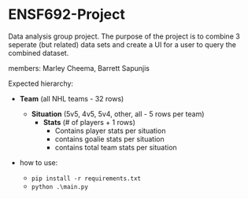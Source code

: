 # ENSF692-Project
Data analysis group project. The purpose of the project is to combine 3 seperate (but related) data sets and create a UI for a user to query the combined dataset. 

members: Marley Cheema, Barrett Sapunjis 

Expected hierarchy: 

- **Team** (all NHL teams - 32 rows)
	- **Situation** (5v5, 4v5, 5v4, other, all - 5 rows per team)
		- **Stats** (# of players + 1 rows)
			- Contains player stats per situation
			- contains goalie stats per situation
			- contains total team stats per situation 

- how to use:
   	- `pip install -r requirements.txt`
   	- `python .\main.py`
